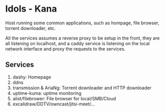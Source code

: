 # Idols - Kana

Host running some common applications, such as hompage, file browser, torrent downloader, etc.

All the services assumes a reverse proxy to be setup in the front, they are all listening on
localhost, and a caddy service is listening on the local network interface and proxy the requests to
the services.

## Services

1. dashy: Homepage
1. ddns
1. transmission & AriaNg: Torrent downloader and HTTP downloader
1. uptime-kuma: uptime monitoring
1. alist/filebrower: File browser for local/SMB/Cloud
1. excalidraw/DDTV/owncast/jitsi-meet/...
